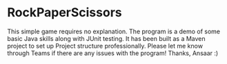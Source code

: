# RockPaperScissors
This simple game requires no explanation. The program is a demo of some basic Java skills along with JUnit testing.
It has been built as a Maven project to set up Project structure professionally.
Please let me know through Teams if there are any issues with the program!
Thanks,
Ansaar :)
